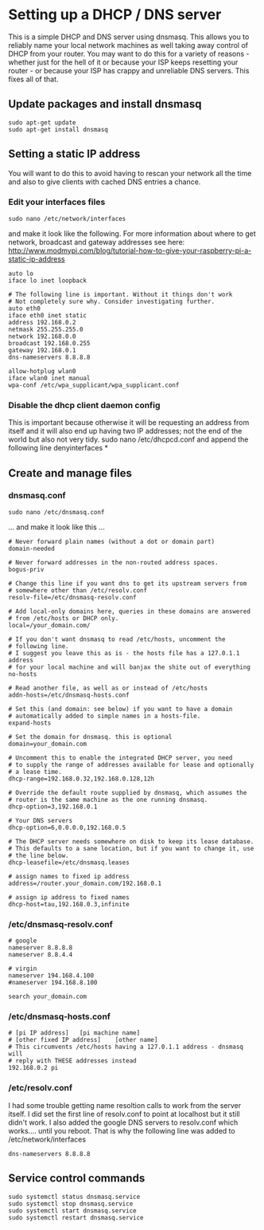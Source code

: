 # Setting up a DHCP / DNS server
This is a simple DHCP and DNS server using dnsmasq. This allows you to reliably name your
local network machines as well taking away control of DHCP from your router. You may want 
to do this for a variety of reasons - whether just for the hell of it or because your ISP 
keeps resetting your router - or because your ISP has crappy and unreliable DNS servers. 
This fixes all of that.

## Update packages and install dnsmasq
    sudo apt-get update
    sudo apt-get install dnsmasq

## Setting a static IP address
You will want to do this to avoid having to rescan your network all the time and also
to give clients with cached DNS entries a chance.

### Edit your interfaces files
    sudo nano /etc/network/interfaces
and make it look like the following. For more information about where to get network,
broadcast and gateway addresses see here: http://www.modmypi.com/blog/tutorial-how-to-give-your-raspberry-pi-a-static-ip-address
```
auto lo
iface lo inet loopback

# The following line is important. Without it things don't work
# Not completely sure why. Consider investigating further.
auto eth0
iface eth0 inet static
address 192.168.0.2
netmask 255.255.255.0
network 192.168.0.0
broadcast 192.168.0.255
gateway 192.168.0.1
dns-nameservers 8.8.8.8

allow-hotplug wlan0
iface wlan0 inet manual
wpa-conf /etc/wpa_supplicant/wpa_supplicant.conf
```

### Disable the dhcp client daemon config
This is important because otherwise it will be requesting an address from itself
and it will also end up having two IP addresses; not the end of the world but also
not very tidy.
    sudo nano /etc/dhcpcd.conf 
and append the following line
    denyinterfaces *
    
    
## Create and manage files
### dnsmasq.conf
```
sudo nano /etc/dnsmasq.conf
```
... and make it look like this ...
```
# Never forward plain names (without a dot or domain part)
domain-needed

# Never forward addresses in the non-routed address spaces.
bogus-priv

# Change this line if you want dns to get its upstream servers from
# somewhere other than /etc/resolv.conf
resolv-file=/etc/dnsmasq-resolv.conf

# Add local-only domains here, queries in these domains are answered
# from /etc/hosts or DHCP only.
local=/your_domain.com/

# If you don't want dnsmasq to read /etc/hosts, uncomment the
# following line.
# I suggest you leave this as is - the hosts file has a 127.0.1.1 address
# for your local machine and will banjax the shite out of everything
no-hosts

# Read another file, as well as or instead of /etc/hosts
addn-hosts=/etc/dnsmasq-hosts.conf

# Set this (and domain: see below) if you want to have a domain
# automatically added to simple names in a hosts-file.
expand-hosts

# Set the domain for dnsmasq. this is optional
domain=your_domain.com

# Uncomment this to enable the integrated DHCP server, you need
# to supply the range of addresses available for lease and optionally
# a lease time.
dhcp-range=192.168.0.32,192.168.0.128,12h

# Override the default route supplied by dnsmasq, which assumes the
# router is the same machine as the one running dnsmasq.
dhcp-option=3,192.168.0.1

# Your DNS servers
dhcp-option=6,0.0.0.0,192.168.0.5

# The DHCP server needs somewhere on disk to keep its lease database.
# This defaults to a sane location, but if you want to change it, use
# the line below.
dhcp-leasefile=/etc/dnsmasq.leases

# assign names to fixed ip address
address=/router.your_domain.com/192.168.0.1

# assign ip address to fixed names
dhcp-host=tau,192.168.0.3,infinite
``` 
### /etc/dnsmasq-resolv.conf
    # google
    nameserver 8.8.8.8
    nameserver 8.8.4.4

    # virgin
    nameserver 194.168.4.100
    #nameserver 194.168.8.100

    search your_domain.com

### /etc/dnsmasq-hosts.conf
    # [pi IP address]   [pi machine name]
    # [other fixed IP address]    [other name]
    # This circumvents /etc/hosts having a 127.0.1.1 address - dnsmasq will
    # reply with THESE addresses instead
    192.168.0.2	pi

### /etc/resolv.conf
I had some trouble getting name resoltion calls to work from the server itself.
I did set the first line of resolv.conf to point at localhost but it still didn't
work. I also added the google DNS servers to resolv.conf which works.... until you
reboot. That is why the following line was added to /etc/network/interfaces

```
dns-nameservers 8.8.8.8
```

## Service control commands
    sudo systemctl status dnsmasq.service
    sudo systemctl stop dnsmasq.service
    sudo systemctl start dnsmasq.service
    sudo systemctl restart dnsmasq.service
